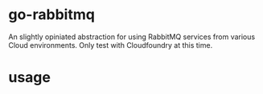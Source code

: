 # go-rabbitmq

An slightly opiniated abstraction for using RabbitMQ services from various Cloud environments. Only test with Cloudfoundry at this time.

# usage

